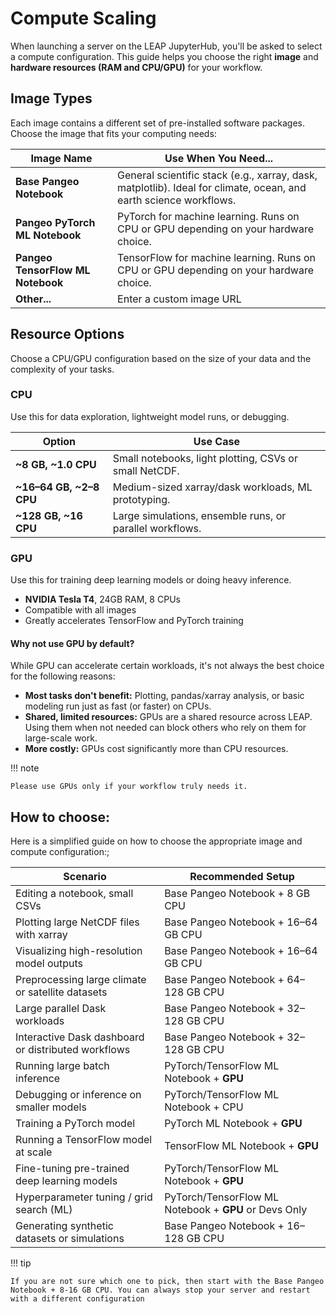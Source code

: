# Compute Scaling

When launching a server on the LEAP JupyterHub, you'll be asked to select a compute configuration. This guide helps you choose the right **image** and **hardware resources (RAM and CPU/GPU)** for your workflow.

## Image Types

Each image contains a different set of pre-installed software packages. Choose the image that fits your computing needs:

| Image Name                        | Use When You Need...                                                                                              |
| --------------------------------- | ----------------------------------------------------------------------------------------------------------------- |
| **Base Pangeo Notebook**          | General scientific stack (e.g., xarray, dask, matplotlib). Ideal for climate, ocean, and earth science workflows. |
| **Pangeo PyTorch ML Notebook**    | PyTorch for machine learning. Runs on CPU or GPU depending on your hardware choice.                               |
| **Pangeo TensorFlow ML Notebook** | TensorFlow for machine learning. Runs on CPU or GPU depending on your hardware choice.                            |
| **Other...**                      | Enter a custom image URL                                                                                          |

## Resource Options

Choose a CPU/GPU configuration based on the size of your data and the complexity of your tasks.

### CPU

Use this for data exploration, lightweight model runs, or debugging.

| Option                  | Use Case                                                 |
| ----------------------- | -------------------------------------------------------- |
| **~8 GB, ~1.0 CPU**     | Small notebooks, light plotting, CSVs or small NetCDF.   |
| **~16–64 GB, ~2–8 CPU** | Medium-sized xarray/dask workloads, ML prototyping.      |
| **~128 GB, ~16 CPU**    | Large simulations, ensemble runs, or parallel workflows. |

### GPU

Use this for training deep learning models or doing heavy inference.

- **NVIDIA Tesla T4**, 24GB RAM, 8 CPUs
- Compatible with all images
- Greatly accelerates TensorFlow and PyTorch training

#### Why not use GPU by default?

While GPU can accelerate certain workloads, it's not always the best choice for the following reasons:

- **Most tasks don't benefit:** Plotting, pandas/xarray analysis, or basic modeling run just as fast (or faster) on CPUs.
- **Shared, limited resources:** GPUs are a shared resource across LEAP. Using them when not needed can block others who rely on them for large-scale work.
- **More costly:** GPUs cost significantly more than CPU resources.

!!! note

    Please use GPUs only if your workflow truly needs it.

## How to choose:

Here is a simplified guide on how to choose the appropriate image and compute configuration:;

| Scenario                                            | Recommended Setup                                     |
| --------------------------------------------------- | ----------------------------------------------------- |
| Editing a notebook, small CSVs                      | Base Pangeo Notebook + 8 GB CPU                       |
| Plotting large NetCDF files with xarray             | Base Pangeo Notebook + 16–64 GB CPU                   |
| Visualizing high-resolution model outputs           | Base Pangeo Notebook + 16–64 GB CPU                   |
| Preprocessing large climate or satellite datasets   | Base Pangeo Notebook + 64–128 GB CPU                  |
| Large parallel Dask workloads                       | Base Pangeo Notebook + 32–128 GB CPU                  |
| Interactive Dask dashboard or distributed workflows | Base Pangeo Notebook + 32–128 GB CPU                  |
| Running large batch inference                       | PyTorch/TensorFlow ML Notebook + **GPU**              |
| Debugging or inference on smaller models            | PyTorch/TensorFlow ML Notebook + CPU                  |
| Training a PyTorch model                            | PyTorch ML Notebook + **GPU**                         |
| Running a TensorFlow model at scale                 | TensorFlow ML Notebook + **GPU**                      |
| Fine-tuning pre-trained deep learning models        | PyTorch/TensorFlow ML Notebook + **GPU**              |
| Hyperparameter tuning / grid search (ML)            | PyTorch/TensorFlow ML Notebook + **GPU** or Devs Only |
| Generating synthetic datasets or simulations        | Base Pangeo Notebook + 16–128 GB CPU                  |

!!! tip

    If you are not sure which one to pick, then start with the Base Pangeo Notebook + 8-16 GB CPU. You can always stop your server and restart with a different configuration
